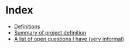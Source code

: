 
# Index

* [Definitions](definitions.md)
* [Summary of project definition](project_summary.md)
* [A list of open questions I have (very informal)](questions.md)
